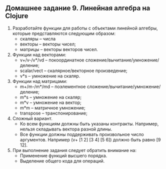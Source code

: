 Домашнее задание 9. Линейная алгебра на Clojure
----
1. Разработайте функции для работы с объектами линейной алгебры, которые представляются следующим образом:
   * скаляры – числа
   * векторы – векторы чисел;
   * матрицы – векторы векторов чисел.
2. Функции над векторами:
   * v+/v-/v*/vd – покоординатное сложение/вычитание/умножение/деление;
   * scalar/vect – скалярное/векторное произведение;
   * v*s – умножение на скаляр.
3. Функции над матрицами:
   * m+/m-/m*/md – поэлементное сложение/вычитание/умножение/деление;
   * m*s – умножение на скаляр;
   * m*v – умножение на вектор;
   * m*m – матричное умножение;
   * transpose – транспонирование;
4. Сложный вариант.
   * Ко всем функциям должны быть указаны контракты. Например, нельзя складывать вектора разной длины.
   * Все функции должны поддерживать произвольное число аргументов. Например (v+ [1 2] [3 4] [5 6]) должно быть равно [9 12].
5. При выполнение задания следует обратить внимание на:
   * Применение функций высшего порядка.
   * Выделение общего кода для операций.
